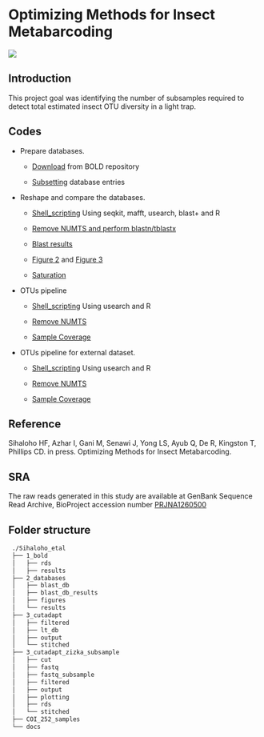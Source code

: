 # Optimizing Methods for Insect Metabarcoding

![](./docs/Figure_41.png)

## Introduction
This project goal was identifying the number of subsamples required to detect total estimated insect OTU diversity in a light trap.

## Codes
* Prepare databases.
  
  * [Download](https://mhenso.github.io/insect_metabarcoding/1_bold/all_insecta.nb.html) from BOLD repository
  
  * [Subsetting](https://mhenso.github.io/insect_metabarcoding/1_bold/db5.nb.html) database entries
    

* Reshape and compare the databases.
  
  * [Shell_scripting](https://github.com/mhenso/insect_metabarcoding/tree/main/2_databases/2_databases_revised.sh) Using seqkit, mafft, usearch, blast+ and R
    
  * [Remove NUMTS and perform blastn/tblastx](https://mhenso.github.io/insect_metabarcoding/2_databases/db5_nonumts.nb.html) 
 
  * [Blast results](https://mhenso.github.io/insect_metabarcoding/2_databases/blastn300.nb.html) 
 
  * [Figure 2](https://mhenso.github.io/insect_metabarcoding/2_databases/bitscore.nb.html) and [Figure 3](https://mhenso.github.io/insect_metabarcoding/2_databases/blastn300_venn.nb.html)
 
  * [Saturation]()
  

* OTUs pipeline

  * [Shell_scripting](https://github.com/mhenso/insect_metabarcoding/blob/main/3_cutadapt/3_cutadapt_revised.sh) Using usearch and R
 
  * [Remove NUMTS](https://mhenso.github.io/insect_metabarcoding/3_cutadapt/otus_numts.nb.html)
 
  * [Sample Coverage](https://mhenso.github.io/insect_metabarcoding/3_cutadapt/otus300.nb.html)


* OTUs pipeline for external dataset.

  * [Shell_scripting](https://github.com/mhenso/insect_metabarcoding/blob/main/4_cutadapt_external_dataset/notes_zizka_cutadapt_subsample.sh) Using usearch and R
 
  * [Remove NUMTS](https://mhenso.github.io/insect_metabarcoding/4_cutadapt_external_dataset/otus_numts.nb.html)
 
  * [Sample Coverage](https://mhenso.github.io/insect_metabarcoding/4_cutadapt_external_dataset/otus300.nb.html)


## Reference
Sihaloho HF, Azhar I, Gani M, Senawi J, Yong LS, Ayub Q, De R, Kingston T, Phillips CD. in press. Optimizing Methods for Insect Metabarcoding. 

## SRA
The raw reads generated in this study are available at GenBank Sequence Read Archive, BioProject accession number [PRJNA1260500](http://www.ncbi.nlm.nih.gov/bioproject/1260500)

## Folder structure
```bash
 ./Sihaloho_etal
 ├── 1_bold
 │   ├── rds
 │   ├── results
 ├── 2_databases
 │   ├── blast_db
 │   ├── blast_db_results
 │   ├── figures
 │   └── results
 ├── 3_cutadapt
 │   ├── filtered
 │   ├── lt_db
 │   ├── output
 │   └── stitched
 ├── 3_cutadapt_zizka_subsample
 │   ├── cut
 │   ├── fastq
 │   ├── fastq_subsample
 │   ├── filtered
 │   ├── output
 │   ├── plotting
 │   ├── rds
 │   └── stitched
 ├── COI_252_samples
 └── docs
```


